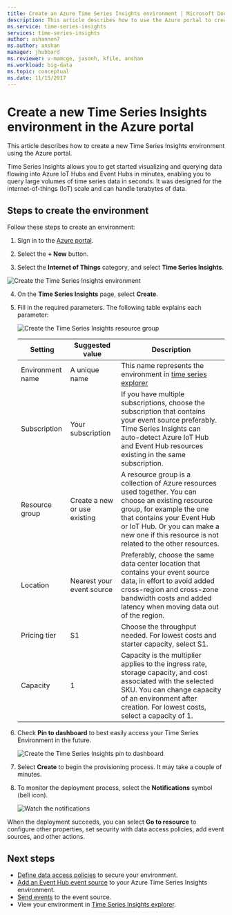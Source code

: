 ```yaml
---
title: Create an Azure Time Series Insights environment | Microsoft Docs
description: This article describes how to use the Azure portal to create a new Time Series Insights environment. 
ms.service: time-series-insights
services: time-series-insights
author: ashannon7
ms.author: anshan
manager: jhubbard
ms.reviewer: v-mamcge, jasonh, kfile, anshan
ms.workload: big-data
ms.topic: conceptual 
ms.date: 11/15/2017
---
```


# Create a new Time Series Insights environment in the Azure portal
This article describes how to create a new Time Series Insights environment using the Azure portal.

Time Series Insights allows you to get started visualizing and querying data flowing into Azure IoT Hubs and Event Hubs in minutes, enabling you to query large volumes of time series data in seconds.  It was designed for the internet-of-things (IoT) scale and can handle terabytes of data.

## Steps to create the environment
Follow these steps to create an environment:

1.	Sign in to the [Azure portal](https://portal.azure.com).

2.	Select the **+ New** button.

3.	Select the **Internet of Things** category, and select **Time Series Insights**.

   ![Create the Time Series Insights environment](media/time-series-insights-get-started/1-new-tsi.png)

4.	On the **Time Series Insights** page, select **Create**.

5. Fill in the required parameters. The following table explains each parameter:
   
   ![Create the Time Series Insights resource group](media/time-series-insights-get-started/2-create-tsi.png)
   
   Setting|Suggested value|Description
   ---|---|---
   Environment name | A unique name | This name represents the environment in [time series explorer](https://insights.timeseries.azure.com)
   Subscription | Your subscription | If you have multiple subscriptions, choose the subscription that contains your event source preferably. Time Series Insights can auto-detect Azure IoT Hub and Event Hub resources existing in the same subscription.
   Resource group | Create a new or use existing | A resource group is a collection of Azure resources used together. You can choose an existing resource group, for example the one that contains your Event Hub or IoT Hub. Or you can make a new one if this resource is not related to the other resources.
   Location | Nearest your event source | Preferably, choose the same data center location that contains your event source data, in effort to avoid added cross-region and cross-zone bandwidth costs and added latency when moving data out of the region.
   Pricing tier | S1 | Choose the throughput needed. For lowest costs and starter capacity, select S1.
   Capacity | 1 | Capacity is the multiplier applies to the ingress rate, storage capacity, and cost associated with the selected SKU.  You can change capacity of an environment after creation. For lowest costs, select a capacity of 1. 
  
6. Check **Pin to dashboard** to best easily access your Time Series Environment in the future.

   ![Create the Time Series Insights pin to dashboard](media/time-series-insights-get-started/3-pin-create.png)

7. Select **Create** to begin the provisioning process. It may take a couple of minutes.

8. To monitor the deployment process, select the **Notifications** symbol (bell icon).

   ![Watch the notifications](media/time-series-insights-get-started/4-notifications.png)

When the deployment succeeds, you can select **Go to resource** to configure other properties, set security with data access policies, add event sources, and other actions.

## Next steps
* [Define data access policies](time-series-insights-data-access.md) to secure your environment.
* [Add an Event Hub event source](time-series-insights-how-to-add-an-event-source-eventhub.md) to your Azure Time Series Insights environment. 
* [Send events](time-series-insights-send-events.md) to the event source.
* View your environment in [Time Series Insights explorer](https://insights.timeseries.azure.com).
